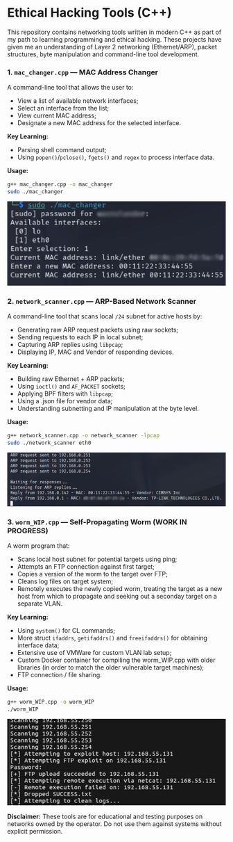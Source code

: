 # Ethical Hacking Tools (C++)

This repository contains networking tools written in modern C++ as part of my path to learning programming and ethical hacking. These projects have given me an understanding of Layer 2 networking (Ethernet/ARP), packet structures, byte manipulation and command-line tool development.

### 1. `mac_changer.cpp` — MAC Address Changer

A command-line tool that allows the user to:
- View a list of available network interfaces;
- Select an interface from the list;
- View current MAC address;
- Designate a new MAC address for the selected interface.

**Key Learning:**
- Parsing shell command output;
- Using `popen()`/`pclose()`, `fgets()` and `regex` to process interface data.

**Usage:**
```bash
g++ mac_changer.cpp -o mac_changer
sudo ./mac_changer
```

![MAC Changer Screenshot](example_images/mac_changer_example.jpg)

### 2. `network_scanner.cpp` — ARP-Based Network Scanner

A command-line tool that scans local `/24` subnet for active hosts by:
- Generating raw ARP request packets using raw sockets;
- Sending requests to each IP in local subnet;
- Capturing ARP replies using `libpcap`;
- Displaying IP, MAC and Vendor of responding devices.

**Key Learning:**
- Building raw Ethernet + ARP packets;
- Using `ioctl()` and `AF_PACKET` sockets;
- Applying BPF filters with `libpcap`;
- Using a .json file for vendor data;
- Understanding subnetting and IP manipulation at the byte level.

**Usage:**
```bash
g++ network_scanner.cpp -o network_scanner -lpcap
sudo ./network_scanner eth0
```

![Network Scanner Screenshot](example_images/network_scanner_example.jpg)

### 3. `worm_WIP.cpp` — Self-Propagating Worm (WORK IN PROGRESS)

A worm program that:
- Scans local host subnet for potential targets using ping;
- Attempts an FTP connection against first target;
- Copies a version of the worm to the target over FTP;
- Cleans log files on target system;
- Remotely executes the newly copied worm, treating the target as a new host from which to propagate and seeking out a seconday target on a separate VLAN.

**Key Learning:**
- Using `system()` for CL commands;
- More struct `ifaddrs`, `getifaddrs()` and `freeifaddrs()` for obtaining interface data;
- Extensive use of VMWare for custom VLAN lab setup;
- Custom Docker container for compiling the worm_WIP.cpp with older libraries (in order to match the older vulnerable target machines);
- FTP connection / file sharing.

**Usage:**
```bash
g++ worm_WIP.cpp -o worm_WIP
./worm_WIP
```

![Worm Screenshot](example_images/worm_example.jpg)

**Disclaimer:**
These tools are for educational and testing purposes on networks owned by the operator. Do not use them against systems without explicit permission.
